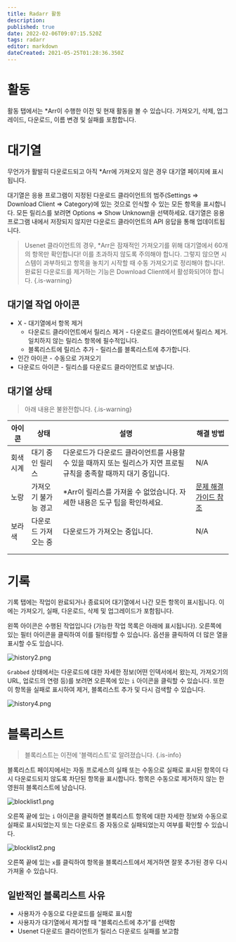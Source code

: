 ```yaml
---
title: Radarr 활동
description: 
published: true
date: 2022-02-06T09:07:15.520Z
tags: radarr
editor: markdown
dateCreated: 2021-05-25T01:28:36.350Z
---
```


# 활동

활동 탭에서는 \*Arr이 수행한 이전 및 현재 활동을 볼 수 있습니다. 가져오기, 삭제, 업그레이드, 다운로드, 이름 변경 및 실패를 포함합니다.

# 대기열

무언가가 활발히 다운로드되고 아직 \*Arr에 가져오지 않은 경우 대기열 페이지에 표시됩니다.

대기열은 응용 프로그램이 지정된 다운로드 클라이언트의 범주(Settings => Download Client => Category)에 있는 것으로 인식할 수 있는 모든 항목을 표시합니다. 모든 릴리스를 보려면 Options => Show Unknown을 선택하세요. 대기열은 응용 프로그램 내에서 저장되지 않지만 다운로드 클라이언트의 API 응답을 통해 업데이트됩니다.

> Usenet 클라이언트의 경우, \*Arr은 잠재적인 가져오기를 위해 대기열에서 60개의 항목만 확인합니다! 이를 초과하지 않도록 주의해야 합니다. 그렇지 않으면 시스템이 과부하되고 항목을 놓치기 시작할 때 수동 가져오기로 정리해야 합니다!.
> 완료된 다운로드를 제거하는 기능은 Download Client에서 활성화되어야 합니다. {.is-warning}

## 대기열 작업 아이콘

- X - 대기열에서 항목 제거
  - 다운로드 클라이언트에서 릴리스 제거 - 다운로드 클라이언트에서 릴리스 제거. 일치하지 않는 릴리스 항목에 필수적입니다.
  - 블록리스트에 릴리스 추가 - 릴리스를 블록리스트에 추가합니다.
- 인간 아이콘 - 수동으로 가져오기
- 다운로드 아이콘 - 릴리스를 다운로드 클라이언트로 보냅니다.

## 대기열 상태

> 아래 내용은 불완전합니다. {.is-warning}

| 아이콘      | 상태                      | 설명                                                                                           | 해결 방법                                                 |
| ---------- | ------------------------ | ----------------------------------------------------------------------------------------------- | -------------------------------------------------------- |
| 회색 시계  | 대기 중인 릴리스         | 다운로드가 다운로드 클라이언트를 사용할 수 있을 때까지 또는 릴리스가 지연 프로필 규칙을 충족할 때까지 대기 중입니다. | N/A                                                      |
| 노랑       | 가져오기 불가능 경고      | \*Arr이 릴리스를 가져올 수 없었습니다. 자세한 내용은 도구 팁을 확인하세요.                      | [문제 해결 가이드 참조](/radarr/troubleshooting)         |
| 보라색     | 다운로드 가져오는 중     | 다운로드가 가져오는 중입니다.                                                                   | N/A                                                      |
|            |                          |                                                                                                 |                                                          |
|            |                          |                                                                                                 |                                                          |

# 기록

기록 탭에는 작업이 완료되거나 종료되어 대기열에서 나간 모든 항목이 표시됩니다. 이에는 가져오기, 실패, 다운로드, 삭제 및 업그레이드가 포함됩니다.

왼쪽 아이콘은 수행된 작업입니다 (가능한 작업 목록은 아래에 표시됩니다). 오른쪽에 있는 필터 아이콘을 클릭하여 이를 필터링할 수 있습니다. 옵션을 클릭하여 더 많은 열을 표시할 수도 있습니다.

![history2.png](/assets/radarr/history2.png)

`Grabbed` 상태에서는 다운로드에 대한 자세한 정보(어떤 인덱서에서 왔는지, 가져오기의 URL, 업로드의 연령 등)를 보려면 오른쪽에 있는 `i` 아이콘을 클릭할 수 있습니다. 또한 이 항목을 실패로 표시하여 제거, 블록리스트 추가 및 다시 검색할 수 있습니다.

![history4.png](/assets/radarr/history4.png)

# 블록리스트

> 블록리스트는 이전에 '블랙리스트'로 알려졌습니다. {.is-info}

블록리스트 페이지에서는 자동 프로세스의 실패 또는 수동으로 실패로 표시된 항목이 다시 다운로드되지 않도록 차단된 항목을 표시합니다. 항목은 수동으로 제거하지 않는 한 영원히 블록리스트에 남습니다.

![blocklist1.png](/assets/radarr/blocklist1.png)

오른쪽 끝에 있는 `i` 아이콘을 클릭하면 블록리스트 항목에 대한 자세한 정보와 수동으로 실패로 표시되었는지 또는 다운로드 중 자동으로 실패되었는지 여부를 확인할 수 있습니다.

![blocklist2.png](/assets/radarr/blocklist2.png)

오른쪽 끝에 있는 `x`를 클릭하여 항목을 블록리스트에서 제거하면 잘못 추가된 경우 다시 가져올 수 있습니다.

## 일반적인 블록리스트 사유

- 사용자가 수동으로 다운로드를 실패로 표시함
- 사용자가 대기열에서 제거할 때 "블록리스트에 추가"를 선택함
- Usenet 다운로드 클라이언트가 릴리스 다운로드 실패를 보고함